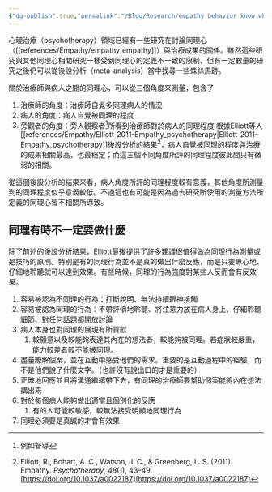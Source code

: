 ```yaml
---
{"dg-publish":true,"permalink":"/Blog/Research/empathy behavior know what not to do/","title":"同理行為：有時不一定是做了什麼而是知道什時候不要做什麼","tags":["blog","empathy"],"created":"2021-12-22"}
---
```





心理治療（psychotherapy）領域已經有一些研究在討論同理心（[[references/Empathy/empathy\|empathy]]）與治療成果的關係。雖然這些研究與其他同理心相關研究一樣受到同理心的定義不一致的限制，但有一定數量的研究之後仍可以從後設分析（meta-analysis）當中找尋一些蛛絲馬跡。

關於治療師與病人之間的同理心，可以從三個角度來測量，包含了
1. 治療師的角度：治療師自覺多同理病人的情況
2. 病人的角度：病人自覺被同理的程度
3. 旁觀者的角度：旁人觀察者[^1]所看到治療師對於病人的同理程度
根據Elliott等人[[references/Empathy/Elliott-2011-Empathy_psychotherapy\|Elliott-2011-Empathy_psychotherapy]]後設分析的結果[^2]，病人自覺被同理的程度與治療的成果相關最高，也最穩定；而這三個不同角度所評的同理程度彼此間只有微弱的相關。

從這個後設分析的結果來看，病人角度所評的同理程度較有意義，其他角度所測量到的同理程度似乎意義較低。不過這也有可能是因為過去研究所使用的測量方法所定義的同理心皆不相關所導致。

## 同理有時不一定要做什麼

除了前述的後設分析結果，Elliott最後提供了許多建議很值得做為同理行為測量或是技巧的原則。特別是有的同理行為並不是真的做出什麼反應，而是只要專心地、仔細地聆聽就可以達到效果。有些時候，同理的行為強度對某些人反而會有反效果。

1. 容易被認為不同理的行為：打斷說明、無法持續眼神接觸
2. 容易被認為同理的行為：不帶評價地聆聽、將注意力放在病人身上、仔細聆聽細節、對任何話題都開放討論
3. 病人本身也對同理的展現有所貢獻
    1. 較願意以及較能夠表達其內在的想法者，較能夠被同理。若症狀較嚴重，能力較差者較不能被同理。
4. 盡量瞭解個案，並在互動中感受他們的需求。重要的是互動過程中的經驗，而不是他們說了什麼文字。（也許沒有說出口的才是重要的）
5. 正確地回應並且將溝通繼續帶下去，有同理的治療師要幫助個案能將內在想法講出來
6. 對於每個病人能夠做出適當且個別化的反應
    1. 有的人可能較敏感，較無法接受明顯地同理行為
7. 同理必須要是真誠的才會有效果



[^1]: 例如督導
[^2]: Elliott, R., Bohart, A. C., Watson, J. C., & Greenberg, L. S. (2011). Empathy. _Psychotherapy_, _48_(1), 43–49. [https://doi.org/10.1037/a0022187](https://doi.org/10.1037/a0022187)